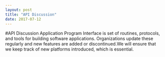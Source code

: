 ```yaml
---
layout: post
title: "API Discussion"
date: 2017-07-12
---
```


#API Discussion
Application Program Interface is set of routines,
protocols, and tools for building software applications.
Organizations update these regularly and new features
are added or discontinued.We will ensure that we keep
track of new platforms introduced, which is essential.
